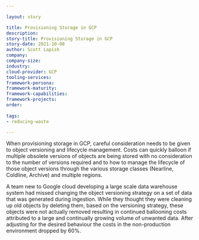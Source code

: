 ```yaml
---

layout: story

title: Provisioning Storage in GCP
description:
story-title: Provisioning Storage in GCP
story-date: 2021-10-08
author: Scott Lapish
company: 
company-size:
industry: 
cloud-provider: GCP
tooling-services:
framework-persona:
framework-maturity:
framework-capabilities:
framework-projects:
order:
 
tags:
- reducing-waste

---
```


When provisioning storage in GCP, careful consideration needs to be given to object versioning and lifecycle management. Costs can quickly balloon if multiple obsolete versions of objects are being stored with no consideration to the number of versions required and to how to manage the lifecycle of those object versions through the various storage classes (Nearline, Coldline, Archive) and multiple regions. 

A team new to Google cloud developing a large scale data warehouse system had missed changing the object versioning strategy on a set of data that was generated during ingestion. While they thought they were cleaning up old objects by deleting them, based on the versioning strategy, these objects were not actually removed resulting in continued ballooning costs attributed to a large and continually growing volume of unwanted data. After adjusting for the desired behaviour the costs in the non-production environment dropped by 60%.